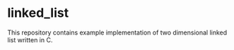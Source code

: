 # linked_list
This repository contains example implementation of two dimensional linked list written in C. 
